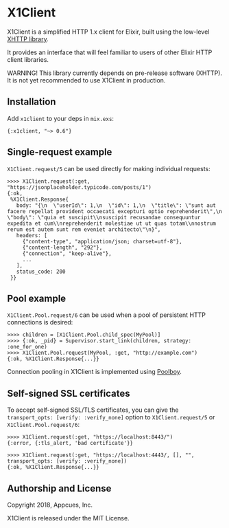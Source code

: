 # X1Client

X1Client is a simplified HTTP 1.x client for Elixir, built using the
low-level [XHTTP library](https://github.com/ericmj/xhttp).

It provides an interface that will feel familiar to users of other
Elixir HTTP client libraries.

WARNING! This library currently depends on pre-release software (XHTTP).
It is not yet recommended to use X1Client in production.

## Installation

Add `x1client` to your deps in `mix.exs`:

    {:x1client, "~> 0.6"}

## Single-request example

`X1Client.request/5` can be used directly for making individual
requests:

    >>>> X1Client.request(:get, "https://jsonplaceholder.typicode.com/posts/1")
    {:ok,
     %X1Client.Response{
       body: "{\n  \"userId\": 1,\n  \"id\": 1,\n  \"title\": \"sunt aut facere repellat provident occaecati excepturi optio reprehenderit\",\n  \"body\": \"quia et suscipit\\nsuscipit recusandae consequuntur expedita et cum\\nreprehenderit molestiae ut ut quas totam\\nnostrum rerum est autem sunt rem eveniet architecto\"\n}",
       headers: [
         {"content-type", "application/json; charset=utf-8"},
         {"content-length", "292"},
         {"connection", "keep-alive"},
         ...
       ],
       status_code: 200
     }}

## Pool example

`X1Client.Pool.request/6` can be used when a pool of persistent HTTP
connections is desired:

    >>>> children = [X1Client.Pool.child_spec(MyPool)]
    >>>> {:ok, _pid} = Supervisor.start_link(children, strategy: :one_for_one)
    >>>> X1Client.Pool.request(MyPool, :get, "http://example.com")
    {:ok, %X1Client.Response{...}}

Connection pooling in X1Client is implemented using
[Poolboy](https://github.com/devinus/poolboy).

## Self-signed SSL certificates

To accept self-signed SSL/TLS certificates, you can give the
`transport_opts: [verify: :verify_none]` option to `X1Client.request/5`
or `X1Client.Pool.request/6`:

    >>>> X1Client.request(:get, "https://localhost:8443/")
    {:error, {:tls_alert, 'bad certificate'}}

    >>>> X1Client.request(:get, "https://localhost:4443/, [], "", transport_opts: [verify: :verify_none])
    {:ok, %X1Client.Response{...}}

## Authorship and License

Copyright 2018, Appcues, Inc.

X1Client is released under the MIT License.
